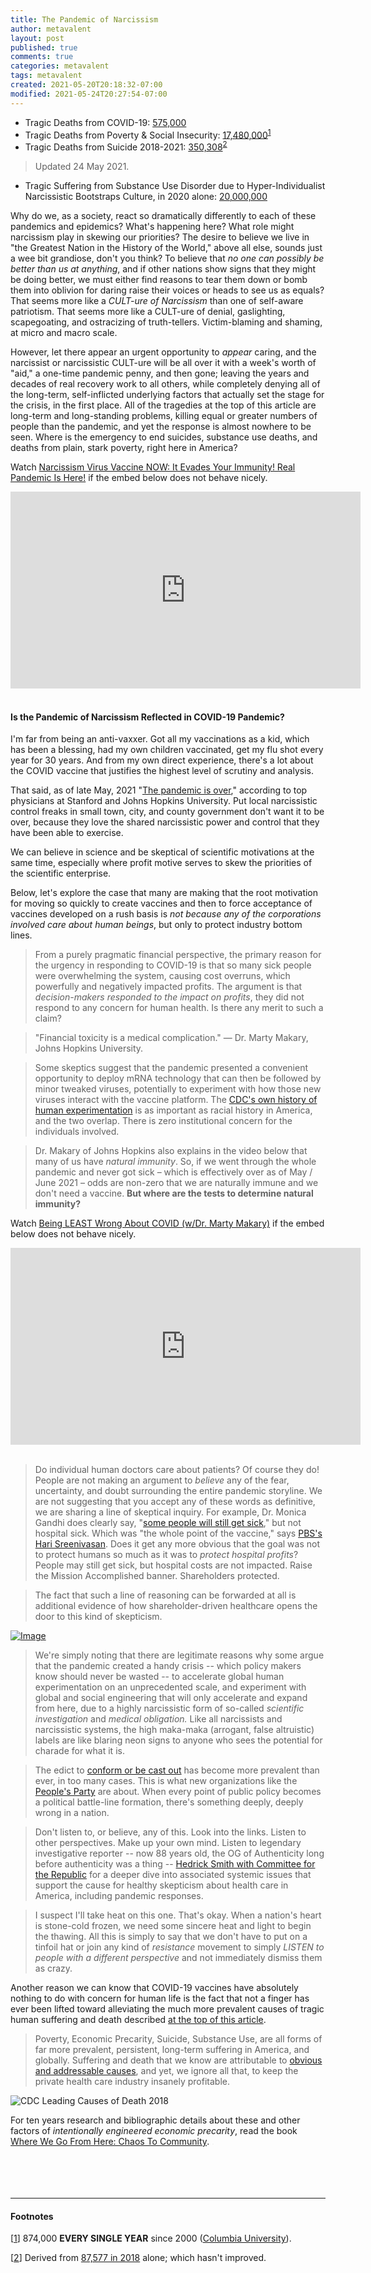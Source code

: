 ```yaml
---
title: The Pandemic of Narcissism
author: metavalent
layout: post
published: true
comments: true
categories: metavalent
tags: metavalent
created: 2021-05-20T20:18:32-07:00
modified: 2021-05-24T20:27:54-07:00
---
```


* Tragic Deaths from COVID-19: [575,000](https://www.cdc.gov/nchs/covid19/mortality-overview.htm)
* Tragic Deaths from Poverty & Social Insecurity: [17,480,000](https://web.archive.org/web/20210516225639/https://www.publichealth.columbia.edu/public-health-now/news/how-many-us-deaths-are-caused-poverty-lack-education-and-other-social-factors)<sup>[1](https://metavalent.com/metavalent/2021/05/20/Narcissism-Pandemic.html#note1)</sup> 
* Tragic Deaths from Suicide 2018-2021: [350,308](https://www.nimh.nih.gov/health/statistics/suicide#part_154968)<sup>[2](https://metavalent.com/metavalent/2021/05/20/Narcissism-Pandemic.html#note2)</sup>

> Updated 24 May 2021.

* Tragic Suffering from Substance Use Disorder due to Hyper-Individualist Narcissistic Bootstraps Culture, in 2020 alone: [20,000,000](https://youtu.be/Z5UGSfIQJsk)

Why do we, as a society, react so dramatically differently to each of these pandemics and epidemics? What's happening here? What role might narcissism play in skewing our priorities? The desire to believe we live in "the Greatest Nation in the History of the World," above all else, sounds just a wee bit grandiose, don't you think? To believe that *no one can possibly be better than us at anything*, and if other nations show signs that they might be doing better, we must either find reasons to tear them down or bomb them into oblivion for daring raise their voices or heads to see us as equals? That seems more like a *CULT-ure of Narcissism* than one of self-aware patriotism. That seems more like a CULT-ure of denial, gaslighting, scapegoating, and ostracizing of truth-tellers. Victim-blaming and shaming, at micro and macro scale.

However, let there appear an urgent opportunity to *appear* caring, and the narcissist or narcissistic CULT-ure will be all over it with a week's worth of "aid," a one-time pandemic penny, and then gone; leaving the years and decades of real recovery work to all others, while completely denying all of the long-term, self-inflicted underlying factors that actually set the stage for the crisis, in the first place. All of the tragedies at the top of this article are long-term and long-standing problems, killing equal or greater numbers of people than the pandemic, and yet the response is almost nowhere to be seen. Where is the emergency to end suicides, substance use deaths, and deaths from plain, stark poverty, right here in America?

Watch [Narcissism Virus Vaccine NOW: It Evades Your Immunity! Real Pandemic Is Here!](https://youtu.be/uczI-m4Zb9o) if the embed below does not behave nicely. 

<div class="embed-container"><iframe width="560" height="315" src="https://www.youtube.com/embed/uczI-m4Zb9o" title="YouTube video player" frameborder="0" allow="accelerometer; autoplay; clipboard-write; encrypted-media; gyroscope; picture-in-picture" allowfullscreen></iframe></div>
<br />

#### Is the Pandemic of Narcissism Reflected in COVID-19 Pandemic?

I'm far from being an anti-vaxxer. Got all my vaccinations as a kid, which has been a blessing, had my own children vaccinated, get my flu shot every year for 30 years. And from my own direct experience, there's a lot about the COVID vaccine that justifies the highest level of scrutiny and analysis.

That said, as of late May, 2021 "[The pandemic is over](https://youtu.be/bsns1dQApOM?t=30m30s)," according to top physicians at Stanford and Johns Hopkins University. Put local narcissistic control freaks in small town, city, and county government don't want it to be over, because they love the shared narcissistic power and control that they have been able to exercise.

We can believe in science and be skeptical of scientific motivations at the same time, especially where profit motive serves to skew the priorities of the scientific enterprise.

Below, let's explore the case that many are making that the root motivation for moving so quickly to create vaccines and then to force acceptance of vaccines developed on a rush basis is *not because any of the corporations involved care about human beings*, but only to protect industry bottom lines.

> From a purely pragmatic financial perspective, the primary reason for the urgency in responding to COVID-19 is that so many sick people were overwhelming the system, causing cost overruns, which powerfully and negatively impacted profits. The argument is that *decision-makers responded to the impact on profits*, they did not respond to any concern for human health. Is there any merit to such a claim?

> "Financial toxicity is a medical complication." — Dr. Marty Makary, Johns Hopkins University.

> Some skeptics suggest that the pandemic presented a convenient opportunity to deploy mRNA technology that can then be followed by minor tweaked viruses, potentially to experiment with how those new viruses interact with the vaccine platform. The [CDC's own history of human experimentation](https://www.cdc.gov/tuskegee/timeline.htm) is as important as racial history in America, and the two overlap. There is zero institutional concern for the individuals involved.

> Dr. Makary of Johns Hopkins also explains in the video below that many of us have *natural immunity*. So, if we went through the whole pandemic and never got sick – which is effectively over as of May / June 2021 – odds are non-zero that we are naturally immune and we don't need a vaccine. **But where are the tests to determine natural immunity?**

Watch [Being LEAST Wrong About COVID (w/Dr. Marty Makary)](https://youtu.be/bsns1dQApOM) if the embed below does not behave nicely. 

<div class="embed-container"><iframe width="560" height="315" src="https://www.youtube.com/embed/bsns1dQApOM" title="YouTube video player" frameborder="0" allow="accelerometer; autoplay; clipboard-write; encrypted-media; gyroscope; picture-in-picture" allowfullscreen></iframe></div>
<br />

> Do individual human doctors care about patients? Of course they do! People are not making an argument to *believe* any of the fear, uncertainty, and doubt surrounding the entire pandemic storyline. We are not suggesting that you accept any of these words as definitive, we are sharing a line of skeptical inquiry. For example, Dr. Monica Gandhi does clearly say, "[some people will still get sick](https://youtu.be/tvQ3iWbfHpo?t=10m42s)," but not hospital sick. Which was "the whole point of the vaccine," says [PBS's Hari Sreenivasan](https://youtu.be/tvQ3iWbfHpo?t=10m42s). Does it get any more obvious that the goal was not to protect humans so much as it was to *protect hospital profits*? People may still get sick, but hospital costs are not impacted. Raise the Mission Accomplished banner. Shareholders protected.

> The fact that such a line of reasoning can be forwarded at all is additional evidence of how shareholder-driven healthcare opens the door to this kind of skepticism.

[![Image](/assets/images/image_picker7005425983552521537.jpg)](https://www.amazon.com/Price-We-Pay-American-Care/dp/1635574110)

> We're simply noting that there are legitimate reasons why some argue that the pandemic created a handy crisis -- which policy makers know should never be wasted -- to accelerate global human experimentation on an unprecedented scale, and experiment with global and social engineering that will only accelerate and expand from here, due to a highly narcissistic form of so-called *scientific investigation* and *medical obligation.* Like all narcissists and narcissistic systems, the high maka-maka (arrogant, false altruistic) labels are like blaring neon signs to anyone who sees the potential for charade for what it is.

> The edict to [conform or be cast out](https://www.youtube.com/watch?v=Vf8jvSPA3XQ) has become more prevalent than ever, in too many cases. This is what new organizations like the [People's Party](https://peoplesparty.org/) are about. When every point of public policy becomes a political battle-line formation, there's something deeply, deeply wrong in a nation. 

> Don't listen to, or believe, any of this. Look into the links. Listen to other perspectives. Make up your own mind. Listen to legendary investigative reporter -- now 88 years old, the OG of Authenticity long before authenticity was a thing -- [Hedrick Smith with Committee for the Republic](https://youtu.be/-58BjTUd7pY) for a deeper dive into associated systemic issues that support the cause for healthy skepticism about health care in America, including pandemic responses.

> I suspect I'll take heat on this one. That's okay. When a nation's heart is stone-cold frozen, we need some sincere heat and light to begin the thawing. All this is simply to say that we don't have to put on a tinfoil hat or join any kind of *resistance* movement to simply *LISTEN to people with a different perspective* and not immediately dismiss them as crazy.

Another reason we can know that COVID-19 vaccines have absolutely nothing to do with concern for human life is the fact that not a finger has ever been lifted toward alleviating the much more prevalent causes of tragic human suffering and death described [at the top of this article](#).

> Poverty, Economic Precarity, Suicide, Substance Use, are all forms of far more prevalent, persistent, long-term suffering in America, and globally. Suffering and death that we know are attributable to [obvious and addressable causes](https://amzn.to/2URmAjL), and yet, we ignore all that, to keep the private health care industry insanely profitable.

![CDC Leading Causes of Death 2018]({{site.baseurl}}/assets/images/CDC_leading_cause_of_death_2018_155160_3.png)

For ten years research and bibliographic details about these and other factors of *intentionally engineered economic precarity*, read the book [Where We Go From Here: Chaos To Community]( https://amzn.to/2URmAjL).
<a name="note1"></a>
<a name="note2"></a>
<span style="color:#efefef">.</span>
<br />
<br />
<br />
<br />
<br />

---
#### Footnotes

[[1](#)] 874,000 **EVERY SINGLE YEAR** since 2000 ([Columbia University](https://web.archive.org/web/20210516225639/https://www.publichealth.columbia.edu/public-health-now/news/how-many-us-deaths-are-caused-poverty-lack-education-and-other-social-factors)).

[[2](#)] Derived from [87,577 in 2018](https://www.nimh.nih.gov/health/statistics/suicide#part_154968) alone; which hasn't improved.

